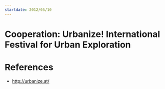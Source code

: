 ```yaml
---
startdate: 2012/05/10
---
```

# Cooperation: Urbanize! International Festival for Urban Exploration

# References
* http://urbanize.at/
